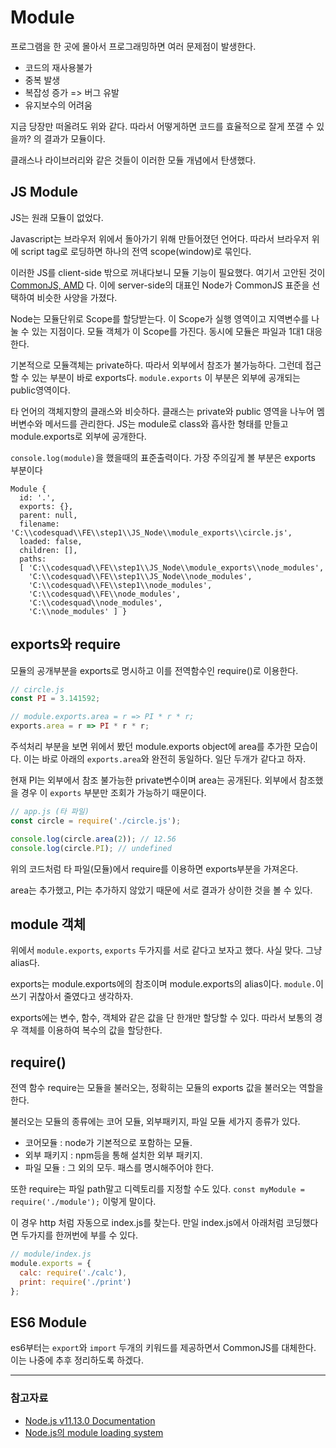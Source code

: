 # Module

프로그램을 한 곳에 몰아서 프로그래밍하면 여러 문제점이 발생한다.

- 코드의 재사용불가
- 중복 발생
- 복잡성 증가 => 버그 유발
- 유지보수의 어려움

지금 당장만 떠올려도 위와 같다. 따라서 어떻게하면 코드를 효율적으로 잘게 쪼갤 수 있을까? 의 결과가 모듈이다.

클래스나 라이브러리와 같은 것들이 이러한 모듈 개념에서 탄생했다.

## JS Module

JS는 원래 모듈이 없었다.

Javascript는 브라우저 위에서 돌아가기 위해 만들어졌던 언어다. 따라서 브라우저 위에 script tag로 로딩하면 하나의 전역 scope(window)로 묶인다.

이러한 JS를 client-side 밖으로 꺼내다보니 모듈 기능이 필요했다. 여기서 고안된 것이 [CommonJS, AMD](https://d2.naver.com/helloworld/12864) 다. 이에 server-side의 대표인 Node가 CommonJS 표준을 선택하여 비슷한 사양을 가졌다.

Node는 모듈단위로 Scope를 할당받는다. 이 Scope가 실행 영역이고 지역변수를 나눌 수 있는 지점이다. 모듈 객체가 이 Scope를 가진다. 동시에 모듈은 파일과 1대1 대응한다.

기본적으로 모듈객체는 private하다. 따라서 외부에서 참조가 불가능하다. 그런데 접근할 수 있는 부분이 바로 exports다. `module.exports` 이 부분은 외부에 공개되는 public영역이다.

타 언어의 객체지향의 클래스와 비슷하다. 클래스는 private와 public 영역을 나누어 멤버변수와 메서드를 관리한다. JS는 module로 class와 흡사한 형태를 만들고 module.exports로 외부에 공개한다.

`console.log(module)`을 했을때의 표준출력이다. 가장 주의깊게 볼 부분은 exports 부분이다

    Module {
      id: '.',
      exports: {},
      parent: null,
      filename: 'C:\\codesquad\\FE\\step1\\JS_Node\\module_exports\\circle.js',
      loaded: false,
      children: [],
      paths:
      [ 'C:\\codesquad\\FE\\step1\\JS_Node\\module_exports\\node_modules',
        'C:\\codesquad\\FE\\step1\\JS_Node\\node_modules',
        'C:\\codesquad\\FE\\step1\\node_modules',
        'C:\\codesquad\\FE\\node_modules',
        'C:\\codesquad\\node_modules',
        'C:\\node_modules' ] }

## exports와 require

모듈의 공개부분을 exports로 명시하고 이를 전역함수인 require()로 이용한다.

```js
// circle.js
const PI = 3.141592;

// module.exports.area = r => PI * r * r;
exports.area = r => PI * r * r;
```

주석처리 부분을 보면 위에서 봤던 module.exports object에 area를 추가한 모습이다. 이는 바로 아래의 `exports.area`와 완전히 동일하다. 일단 두개가 같다고 하자.

현재 PI는 외부에서 참조 불가능한 private변수이며 area는 공개된다. 외부에서 참조했을 경우 이 `exports` 부분만 조회가 가능하기 때문이다.

```js
// app.js (타 파일)
const circle = require('./circle.js');

console.log(circle.area(2)); // 12.56
console.log(circle.PI); // undefined
```

위의 코드처럼 타 파일(모듈)에서 require를 이용하면 exports부분을 가져온다.

area는 추가했고, PI는 추가하지 않았기 때문에 서로 결과가 상이한 것을 볼 수 있다.

## module 객체

위에서 `module.exports`, `exports` 두가지를 서로 같다고 보자고 했다. 사실 맞다. 그냥 alias다.

exports는 module.exports에의 참조이며 module.exports의 alias이다. `module.`이 쓰기 귀찮아서 줄였다고 생각하자.

exports에는 변수, 함수, 객체와 같은 값을 단 한개만 할당할 수 있다. 따라서 보통의 경우 객체를 이용하여 복수의 값을 할당한다.

## require()

전역 함수 require는 모듈을 불러오는, 정확히는 모듈의 exports 값을 불러오는 역할을 한다.

불러오는 모듈의 종류에는 코어 모듈, 외부패키지, 파일 모듈 세가지 종류가 있다.

- 코어모듈 : node가 기본적으로 포함하는 모듈.
- 외부 패키지 : npm등을 통해 설치한 외부 패키지.
- 파일 모듈 : 그 외의 모두. 패스를 명시해주어야 한다.

또한 require는 파일 path말고 디렉토리를 지정할 수도 있다.
`const myModule = require('./module');` 이렇게 말이다.

이 경우 http 처럼 자동으로 index.js를 찾는다. 만일 index.js에서
아래처럼 코딩했다면 두가지를 한꺼번에 부를 수 있다.

```js
// module/index.js
module.exports = {
  calc: require('./calc'),
  print: require('./print')
};
```

## ES6 Module

es6부터는 `export`와 `import` 두개의 키워드를 제공하면서 CommonJS를 대체한다. 이는 나중에 추후 정리하도록 하겠다.

---

### 참고자료

- [Node.js v11.13.0 Documentation](https://nodejs.org/api/modules.html)
- [Node.js의 module loading system](https://poiemaweb.com/nodejs-module)
